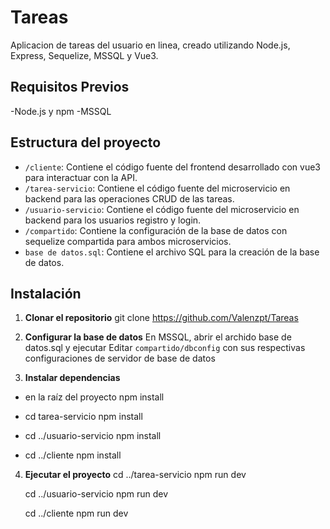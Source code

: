 # Tareas

Aplicacion de tareas del usuario en linea, creado utilizando Node.js, Express, Sequelize, MSSQL y Vue3.

## Requisitos Previos
-Node.js y npm
-MSSQL

## Estructura del proyecto
 -   `/cliente`: Contiene el código fuente del frontend desarrollado con vue3 para interactuar con la API.
 -   `/tarea-servicio`: Contiene el código fuente del microservicio en backend para las operaciones CRUD de las tareas.
 -   `/usuario-servicio`: Contiene el código fuente del microservicio en backend para los usuarios registro y login.
 -   `/compartido`: Contiene la configuración de la base de datos con sequelize compartida para ambos microservicios. 
 -   `base de datos.sql`: Contiene el archivo SQL para la creación de la base de datos.

## Instalación

1. **Clonar el repositorio**
    git clone https://github.com/Valenzpt/Tareas

2. **Configurar la base de datos**
    En MSSQL, abrir el archido base de datos.sql y ejecutar
    Editar `compartido/dbconfig` con sus respectivas configuraciones de servidor de base de datos

3. **Instalar dependencias**
 -  en la raíz del proyecto 
    npm install

 -  cd tarea-servicio
    npm install

 -  cd ../usuario-servicio
    npm install

 -  cd ../cliente
    npm install   

4. **Ejecutar el proyecto**
    cd ../tarea-servicio
    npm run dev

    cd ../usuario-servicio
    npm run dev

    cd ../cliente
    npm run dev

